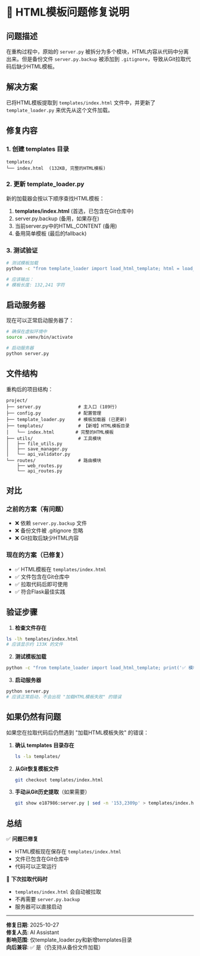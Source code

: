 # 🔧 HTML模板问题修复说明

## 问题描述

在重构过程中，原始的 `server.py` 被拆分为多个模块，HTML内容从代码中分离出来。但是备份文件 `server.py.backup` 被添加到 `.gitignore`，导致从Git拉取代码后缺少HTML模板。

## 解决方案

已将HTML模板提取到 `templates/index.html` 文件中，并更新了 `template_loader.py` 来优先从这个文件加载。

## 修复内容

### 1. 创建 templates 目录

```
templates/
└── index.html  (132KB, 完整的HTML模板)
```

### 2. 更新 template_loader.py

新的加载器会按以下顺序查找HTML模板：

1. **templates/index.html** (首选，已包含在Git仓库中)
2. server.py.backup (备用，如果存在)
3. 当前server.py中的HTML_CONTENT (备用)
4. 备用简单模板 (最后的fallback)

### 3. 测试验证

```bash
# 测试模板加载
python -c "from template_loader import load_html_template; html = load_html_template(); print(f'模板长度: {len(html):,} 字符')"

# 应该输出：
# 模板长度: 132,241 字符
```

## 启动服务器

现在可以正常启动服务器了：

```bash
# 确保在虚拟环境中
source .venv/bin/activate

# 启动服务器
python server.py
```

## 文件结构

重构后的项目结构：

```
project/
├── server.py              # 主入口 (189行)
├── config.py              # 配置管理
├── template_loader.py     # 模板加载器 (已更新)
├── templates/             # 【新增】HTML模板目录
│   └── index.html        # 完整的HTML模板
├── utils/                 # 工具模块
│   ├── file_utils.py
│   ├── save_manager.py
│   └── api_validator.py
└── routes/                # 路由模块
    ├── web_routes.py
    └── api_routes.py
```

## 对比

### 之前的方案（有问题）
- ❌ 依赖 `server.py.backup` 文件
- ❌ 备份文件被 .gitignore 忽略
- ❌ Git拉取后缺少HTML内容

### 现在的方案（已修复）
- ✅ HTML模板在 `templates/index.html`
- ✅ 文件包含在Git仓库中
- ✅ 拉取代码后即可使用
- ✅ 符合Flask最佳实践

## 验证步骤

1. **检查文件存在**
```bash
ls -lh templates/index.html
# 应该显示约 133K 的文件
```

2. **测试模板加载**
```bash
python -c "from template_loader import load_html_template; print('✅ 模板加载成功')"
```

3. **启动服务器**
```bash
python server.py
# 应该正常启动，不会出现 "加载HTML模板失败" 的错误
```

## 如果仍然有问题

如果您在拉取代码后仍然遇到 "加载HTML模板失败" 的错误：

1. **确认 templates 目录存在**
   ```bash
   ls -la templates/
   ```

2. **从Git恢复模板文件**
   ```bash
   git checkout templates/index.html
   ```

3. **手动从Git历史提取**（如果需要）
   ```bash
   git show e187986:server.py | sed -n '153,2309p' > templates/index.html
   ```

## 总结

✅ **问题已修复**
- HTML模板现在保存在 `templates/index.html`
- 文件已包含在Git仓库中
- 代码可以正常运行

🎯 **下次拉取代码时**
- `templates/index.html` 会自动被拉取
- 不再需要 `server.py.backup`
- 服务器可以直接启动

---

**修复日期**: 2025-10-27  
**修复人员**: AI Assistant  
**影响范围**: 仅template_loader.py和新增templates目录  
**向后兼容**: ✅ 是（仍支持从备份文件加载）
